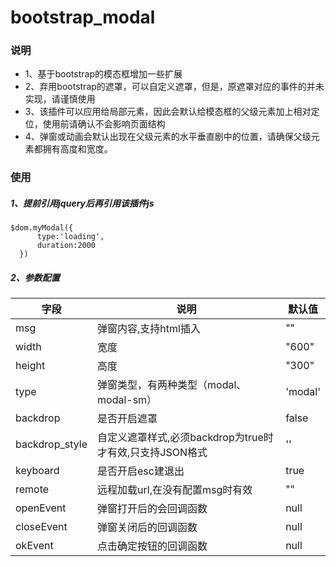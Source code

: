 # bootstrap_modal

### 说明
 * 1、基于bootstrap的模态框增加一些扩展
 * 2、弃用bootstrap的遮罩，可以自定义遮罩，但是，原遮罩对应的事件的并未实现，请谨慎使用
 * 3、该插件可以应用给局部元素，因此会默认给模态框的父级元素加上相对定位，使用前请确认不会影响页面结构
 * 4、弹窗或动画会默认出现在父级元素的水平垂直剧中的位置，请确保父级元素都拥有高度和宽度。
### 使用
##### 1、提前引用jquery后再引用该插件js
```
$dom.myModal({
      type:'loading',
      duration:2000
  })
```
##### 2、参数配置
字段  | 说明 | 默认值
-----|  ----- |-----
msg  |弹窗内容,支持html插入| ""
width| 宽度 | "600"
height | 高度 | "300"
type |弹窗类型，有两种类型（modal、modal-sm） | 'modal'
backdrop | 是否开启遮罩 | false
backdrop_style | 自定义遮罩样式,必须backdrop为true时才有效,只支持JSON格式 | ''
keyboard | 是否开启esc建退出| true
remote| 远程加载url,在没有配置msg时有效| ""
openEvent | 弹窗打开后的会回调函数 | null
closeEvent | 弹窗关闭后的回调函数 |null
okEvent | 点击确定按钮的回调函数 |null
